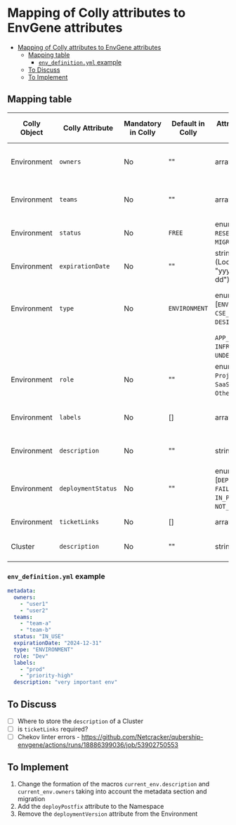 # Mapping of Colly attributes to EnvGene attributes

- [Mapping of Colly attributes to EnvGene attributes](#mapping-of-colly-attributes-to-envgene-attributes)
  - [Mapping table](#mapping-table)
    - [`env_definition.yml` example](#env_definitionyml-example)
  - [To Discuss](#to-discuss)
  - [To Implement](#to-implement)

## Mapping table

| Colly Object | Colly Attribute     | Mandatory in Colly  | Default in Colly | Attribute Type in Colly                                       | EnvGene Repository  | Location in EnvGene                        | Attribute Type in EnvGene | Description                                       |
|--------------|---------------------|---------------------|------------------|---------------------------------------------------------------|---------------------|--------------------------------------------|---------------------------|---------------------------------------------------|
| Environment  | `owners`            | No                  | ""               | array of string                                               | instance            | `env_definition.metadata.owners`           | array of string           | Users responsible for the Environment             |
| Environment  | `teams`             | No                  | ""               | array of string                                               | instance            | `env_definition.metadata.teams`            | array of string           | Teams assigned to the Environment                 |
| Environment  | `status`            | No                  | `FREE`           | enum [`IN_USE`, `RESERVED`, `FREE`, `MIGRATING`]              | instance            | `env_definition.metadata.status`           | string                    | Current status of the Environment                 |
| Environment  | `expirationDate`    | No                  | ""               | string (LocalDate "yyyy-MM-dd")                               | instance            | `env_definition.metadata.expirationDate`   | string                    | Date until which Environment is allocated         |
| Environment  | `type`              | No                  | `ENVIRONMENT`    | enum [`ENVIRONMENT`, `CSE_TOOLSET`, `DESIGN_TIME`,            | instance            | `env_definition.metadata.type`             | string                    | Defines the technical category of the Environment |
|              |                     |                     |                  | `APP_DEPLOYER`, `INFRASTRUCTURE`, `UNDEFINED`]                |                     |                                            |                           |                                                   |
| Environment  | `role`              | No                  | ""               | enum [`Dev`, `QA`, `Project CI`, `SaaS`, `Joint CI`, `Other`] | instance            | `env_definition.metadata.role`             | string                    | Defines usage role of the Environment             |
| Environment  | `labels`            | No                  | []               | array of string                                               | instance            | `env_definition.metadata.labels`           | array of string           | Custom labels for the Environment                 |
| Environment  | `description`       | No                  | ""               | string                                                        | instance            | `env_definition.metadata.description`      | string                    | Free-form Environment description                 |
| Environment  | `deploymentStatus`  | No                  | ""               | enum [`DEPLOYED`, `FAILED`, `IN_PROGRESS`, `NOT_STARTED`]     | None                | None                                       | string                    | Environment deployment status                     |
| Environment  | `ticketLinks`       | No                  | []               | array of string                                               | None                | None                                       | array of string           | Custom list of ticket IDs                         |
| Cluster      | `description`       | No                  | ""               | string                                                        | instance            | **TBD**                                    | string                    | Free-form Cluster description                     |

### `env_definition.yml` example

```yaml
metadata:
  owners:
    - "user1"
    - "user2"
  teams:
    - "team-a"
    - "team-b"
  status: "IN_USE"
  expirationDate: "2024-12-31"
  type: "ENVIRONMENT"
  role: "Dev"
  labels:
    - "prod"
    - "priority-high"
  description: "very important env"
```

## To Discuss

- [ ] Where to store the `description` of a Cluster
- [ ] is `ticketLinks` required?
- [ ] Chekov linter errors - https://github.com/Netcracker/qubership-envgene/actions/runs/18886399036/job/53902750553

## To Implement

1. Change the formation of the macros `current_env.description` and `current_env.owners` taking into account the metadata section and migration
2. Add the `deployPostfix` attribute to the Namespace
3. Remove the `deploymentVersion` attribute from the Environment
